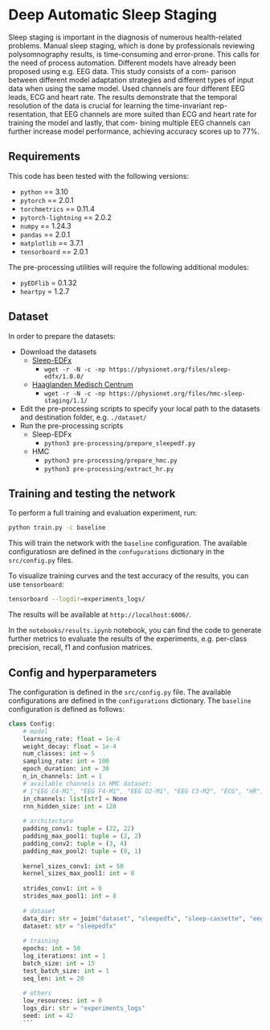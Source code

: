 # Deep Automatic Sleep Staging

Sleep staging is important in the diagnosis of numerous
health-related problems. Manual sleep staging, which is
done by professionals reviewing polysomnography results,
is time-consuming and error-prone. This calls for the need
of process automation. Different models have already been
proposed using e.g. EEG data. This study consists of a com-
parison between different model adaptation strategies and
different types of input data when using the same model.
Used channels are four different EEG leads, ECG and heart
rate. The results demonstrate that the temporal resolution
of the data is crucial for learning the time-invariant rep-
resentation, that EEG channels are more suited than ECG
and heart rate for training the model and lastly, that com-
bining multiple EEG channels can further increase model
performance, achieving accuracy scores up to 77%.

## Requirements

This code has been tested with the following versions:

- `python` == 3.10
- `pytorch` == 2.0.1
- `torchmetrics` == 0.11.4
- `pytorch-lightning` == 2.0.2
- `numpy` == 1.24.3
- `pandas` == 2.0.1
- `matplotlib` == 3.7.1
- `tensorboard` == 2.0.1

The pre-processing utilities will require the following additional modules:

- `pyEDFlib` = 0.1.32
- `heartpy` = 1.2.7    

## Dataset

In order to prepare the datasets:

- Download the datasets
  - [Sleep-EDFx](https://physionet.org/content/sleep-edfx/1.0.0/)
    -   `wget -r -N -c -np https://physionet.org/files/sleep-edfx/1.0.0/`
  - [Haaglanden Medisch Centrum](https://physionet.org/content/hmc-sleep-staging/1.1/)
    -  `wget -r -N -c -np https://physionet.org/files/hmc-sleep-staging/1.1/`
- Edit the pre-processing scripts to specify your local path to the datasets and destination folder, e.g. `./dataset/`
- Run the pre-processing scripts
  - Sleep-EDFx
    - `python3 pre-processing/prepare_sleepedf.py`
  - HMC
    -  `python3 pre-processing/prepare_hmc.py`
    -  `python3 pre-processing/extract_hr.py`

## Training and testing the network

To perform a full training and evaluation experiment, run:
```bash
python train.py -c baseline
```
This will train the network with the `baseline` configuration. The available configuratiosn are defined in the `confugurations` dictionary in the `src/config.py` files.

To visualize training curves and the test accuracy of the results, you can use `tensorboard`:
```bash
tensorboard --logdir=experiments_logs/
```
The results will be available at `http://localhost:6006/`.

In the `notebooks/results.ipynb` notebook, you can find the code to generate further metrics to evaluate the results of the experiments, e.g. per-class precision, recall, f1 and confusion matrices.

## Config and hyperparameters
The configuration is defined in the `src/config.py` file. The available configurations are defined in the `configurations` dictionary. The `baseline` configuration is defined as follows:

```python
class Config:
    # model
    learning_rate: float = 1e-4
    weight_decay: float = 1e-4
    num_classes: int = 5
    sampling_rate: int = 100
    epoch_duration: int = 30
    n_in_channels: int = 1
    # available channels in HMC dataset:
    # ["EEG C4-M1", "EEG F4-M1", "EEG O2-M1", "EEG C3-M2", "ECG", "HR"]
    in_channels: list[str] = None
    rnn_hidden_size: int = 128
    
    # architecture
    padding_conv1: tuple = (22, 22)
    padding_max_pool1: tuple = (2, 2)
    padding_conv2: tuple = (3, 4)
    padding_max_pool2: tuple = (0, 1)
    
    kernel_sizes_conv1: int = 50
    kernel_sizes_max_pool1: int = 8
    
    strides_conv1: int = 6
    strides_max_pool1: int = 8
    
    # dataset
    data_dir: str = join("dataset", "sleepedfx", "sleep-cassette", "eeg_fpz_cz")
    dataset: str = "sleepedfx"
    
    # training
    epochs: int = 50
    log_iterations: int = 1
    batch_size: int = 15
    test_batch_size: int = 1
    seq_len: int = 20
    
    # others
    low_resources: int = 0
    logs_dir: str = "experiments_logs"
    seed: int = 42
    ```